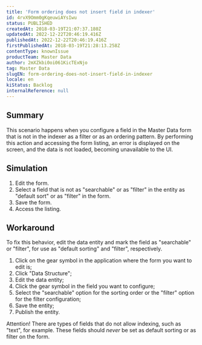 ```yaml
---
title: 'Form ordering does not insert field in indexer'
id: 4rvX9Omm0gKqeuwiAYsIwu
status: PUBLISHED
createdAt: 2018-03-19T21:07:37.180Z
updatedAt: 2022-12-22T20:46:19.416Z
publishedAt: 2022-12-22T20:46:19.416Z
firstPublishedAt: 2018-03-19T21:28:13.258Z
contentType: knownIssue
productTeam: Master Data
author: 2mXZkbi0oi061KicTExNjo
tag: Master Data
slugEN: form-ordering-does-not-insert-field-in-indexer
locale: en
kiStatus: Backlog
internalReference: null
---
```


## Summary

This scenario happens when you configure a field in the Master Data form that is not in the indexer as a filter or as an ordering pattern. By performing this action and accessing the form listing, an error is displayed on the screen, and the data is not loaded, becoming unavailable to the UI.


## Simulation

1. Edit the form.
2. Select a field that is not as "searchable" or as "filter" in the entity as "default sort" or as "filter" in the form.
3. Save the form.
4. Access the listing.

## Workaround

To fix this behavior, edit the data entity and mark the field as "searchable" or "filter", for use as "default sorting" and "filter", respectively.

1. Click on the gear symbol in the application where the form you want to edit is;
2. Click "Data Structure";
3. Edit the data entity;
4. Click the gear symbol in the field you want to configure;
5. Select the "searchable" option for the sorting order or the "filter" option for the filter configuration;
6. Save the entity;
7. Publish the entity.

Attention! There are types of fields that do not allow indexing, such as "text", for example. These fields should *never* be set as default sorting or as filter on the form.

